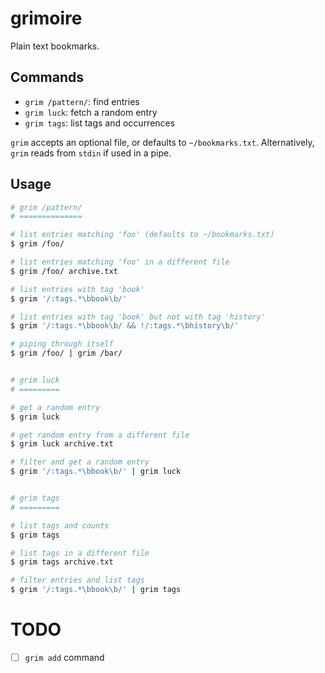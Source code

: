 grimoire
========

Plain text bookmarks.

## Commands

- `grim /pattern/`: find entries
- `grim luck`: fetch a random entry
- `grim tags`: list tags and occurrences

`grim` accepts an optional file, or defaults to `~/bookmarks.txt`.
Alternatively, `grim` reads from `stdin` if used in a pipe.


## Usage

```bash
# grim /pattern/
# ==============

# list entries matching 'foo' (defaults to ~/bookmarks.txt)
$ grim /foo/

# list entries matching 'foo' in a different file
$ grim /foo/ archive.txt

# list entries with tag 'book'
$ grim '/:tags.*\bbook\b/'

# list entries with tag 'book' but not with tag 'history'
$ grim '/:tags.*\bbook\b/ && !/:tags.*\bhistory\b/'

# piping through itself
$ grim /foo/ | grim /bar/


# grim luck
# =========

# get a random entry
$ grim luck

# get random entry from a different file
$ grim luck archive.txt

# filter and get a random entry
$ grim '/:tags.*\bbook\b/' | grim luck


# grim tags
# =========

# list tags and counts
$ grim tags

# list tags in a different file
$ grim tags archive.txt

# filter entries and list tags
$ grim '/:tags.*\bbook\b/' | grim tags

```

# TODO

- [ ] `grim add` command

